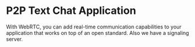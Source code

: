 # P2P Text Chat Application
 With WebRTC, you can add real-time communication capabilities to your application that works on top of an open standard. Also we have a signaling server.